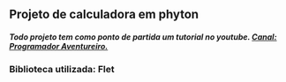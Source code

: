 ## Projeto de calculadora em phyton
##### Todo projeto tem como ponto de partida um tutorial no youtube. [Canal: Programador Aventureiro.](https://www.youtube.com/watch?v=rcMuTUpqUsU&list=WL&index=1&ab_channel=ProgramadorAventureiro)

### Biblioteca utilizada: Flet

